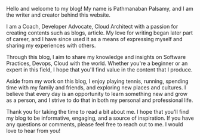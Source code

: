 Hello and welcome to my blog! My name is Pathmanaban Palsamy, and I am the writer and creator behind this website.

I am a Coach, Developer Advocate, Cloud Architect  with a passion for creating contents such as blogs, article. My love for writing began later part of career, and I have since used it as a means of expressing myself and sharing my experiences with others.

Through this blog, I aim to share my knowledge and insights on Software Practices, Devops, Cloud with the world. Whether you're a beginner or an expert in this field, I hope that you'll find value in the content that I produce.

Aside from my work on this blog, I enjoy playing tennis, running, spending time with my family and friends, and exploring new places and cultures. I believe that every day is an opportunity to learn something new and grow as a person, and I strive to do that in both my personal and professional life.

Thank you for taking the time to read a bit about me. I hope that you'll find my blog to be informative, engaging, and a source of inspiration. If you have any questions or comments, please feel free to reach out to me. I would love to hear from you!
